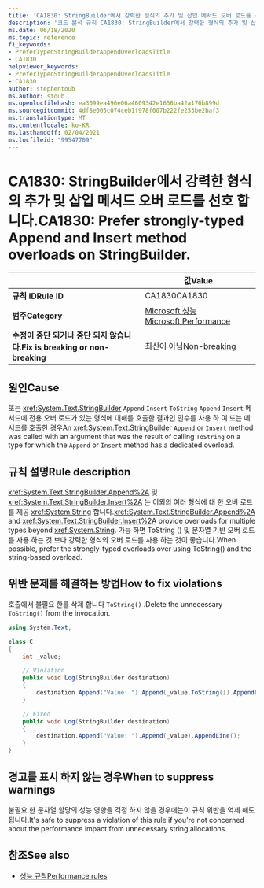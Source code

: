 ```yaml
---
title: 'CA1830: StringBuilder에서 강력한 형식의 추가 및 삽입 메서드 오버 로드를 선호 합니다 (코드 분석).'
description: '코드 분석 규칙 CA1830: StringBuilder에서 강력한 형식의 추가 및 삽입 메서드 오버 로드를 선호 하는 방법에 대해 알아봅니다.'
ms.date: 06/18/2020
ms.topic: reference
f1_keywords:
- PreferTypedStringBuilderAppendOverloadsTitle
- CA1830
helpviewer_keywords:
- PreferTypedStringBuilderAppendOverloadsTitle
- CA1830
author: stephentoub
ms.author: stoub
ms.openlocfilehash: ea3099ea496e06a4609342e1656ba42a176b899d
ms.sourcegitcommit: 4df8e005c074ceb1f978f007b222fe253be2baf3
ms.translationtype: MT
ms.contentlocale: ko-KR
ms.lasthandoff: 02/04/2021
ms.locfileid: "99547709"
---
```

# <a name="ca1830-prefer-strongly-typed-append-and-insert-method-overloads-on-stringbuilder"></a><span data-ttu-id="a1b8c-103">CA1830: StringBuilder에서 강력한 형식의 추가 및 삽입 메서드 오버 로드를 선호 합니다.</span><span class="sxs-lookup"><span data-stu-id="a1b8c-103">CA1830: Prefer strongly-typed Append and Insert method overloads on StringBuilder.</span></span>

| | <span data-ttu-id="a1b8c-104">값</span><span class="sxs-lookup"><span data-stu-id="a1b8c-104">Value</span></span> |
|-|-|
| <span data-ttu-id="a1b8c-105">**규칙 ID**</span><span class="sxs-lookup"><span data-stu-id="a1b8c-105">**Rule ID**</span></span> |<span data-ttu-id="a1b8c-106">CA1830</span><span class="sxs-lookup"><span data-stu-id="a1b8c-106">CA1830</span></span>|
| <span data-ttu-id="a1b8c-107">**범주**</span><span class="sxs-lookup"><span data-stu-id="a1b8c-107">**Category**</span></span> |[<span data-ttu-id="a1b8c-108">Microsoft 성능</span><span class="sxs-lookup"><span data-stu-id="a1b8c-108">Microsoft.Performance</span></span>](performance-warnings.md)|
| <span data-ttu-id="a1b8c-109">**수정이 중단 되거나 중단 되지 않습니다.**</span><span class="sxs-lookup"><span data-stu-id="a1b8c-109">**Fix is breaking or non-breaking**</span></span> |<span data-ttu-id="a1b8c-110">최신이 아님</span><span class="sxs-lookup"><span data-stu-id="a1b8c-110">Non-breaking</span></span>|

## <a name="cause"></a><span data-ttu-id="a1b8c-111">원인</span><span class="sxs-lookup"><span data-stu-id="a1b8c-111">Cause</span></span>

<span data-ttu-id="a1b8c-112">또는 <xref:System.Text.StringBuilder> `Append` `Insert` `ToString` `Append` `Insert` 메서드에 전용 오버 로드가 있는 형식에 대해를 호출한 결과인 인수를 사용 하 여 또는 메서드를 호출한 경우</span><span class="sxs-lookup"><span data-stu-id="a1b8c-112">An <xref:System.Text.StringBuilder> `Append` or `Insert` method was called with an argument that was the result of calling `ToString` on a type for which the `Append` or `Insert` method has a dedicated overload.</span></span>

## <a name="rule-description"></a><span data-ttu-id="a1b8c-113">규칙 설명</span><span class="sxs-lookup"><span data-stu-id="a1b8c-113">Rule description</span></span>

<span data-ttu-id="a1b8c-114"><xref:System.Text.StringBuilder.Append%2A> 및 <xref:System.Text.StringBuilder.Insert%2A> 는 이외의 여러 형식에 대 한 오버 로드를 제공 <xref:System.String> 합니다.</span><span class="sxs-lookup"><span data-stu-id="a1b8c-114"><xref:System.Text.StringBuilder.Append%2A> and <xref:System.Text.StringBuilder.Insert%2A> provide overloads for multiple types beyond <xref:System.String>.</span></span>  <span data-ttu-id="a1b8c-115">가능 하면 ToString () 및 문자열 기반 오버 로드를 사용 하는 것 보다 강력한 형식의 오버 로드를 사용 하는 것이 좋습니다.</span><span class="sxs-lookup"><span data-stu-id="a1b8c-115">When possible, prefer the strongly-typed overloads over using ToString() and the string-based overload.</span></span>

## <a name="how-to-fix-violations"></a><span data-ttu-id="a1b8c-116">위반 문제를 해결하는 방법</span><span class="sxs-lookup"><span data-stu-id="a1b8c-116">How to fix violations</span></span>

<span data-ttu-id="a1b8c-117">호출에서 불필요 한를 삭제 합니다 `ToString()` .</span><span class="sxs-lookup"><span data-stu-id="a1b8c-117">Delete the unnecessary `ToString()` from the invocation.</span></span>

```csharp
using System.Text;

class C
{
    int _value;

    // Violation
    public void Log(StringBuilder destination)
    {
        destination.Append("Value: ").Append(_value.ToString()).AppendLine();
    }

    // Fixed
    public void Log(StringBuilder destination)
    {
        destination.Append("Value: ").Append(_value).AppendLine();
    }
}
```

## <a name="when-to-suppress-warnings"></a><span data-ttu-id="a1b8c-118">경고를 표시 하지 않는 경우</span><span class="sxs-lookup"><span data-stu-id="a1b8c-118">When to suppress warnings</span></span>

<span data-ttu-id="a1b8c-119">불필요 한 문자열 할당의 성능 영향을 걱정 하지 않을 경우에는이 규칙 위반을 억제 해도 됩니다.</span><span class="sxs-lookup"><span data-stu-id="a1b8c-119">It's safe to suppress a violation of this rule if you're not concerned about the performance impact from unnecessary string allocations.</span></span>

## <a name="see-also"></a><span data-ttu-id="a1b8c-120">참조</span><span class="sxs-lookup"><span data-stu-id="a1b8c-120">See also</span></span>

- [<span data-ttu-id="a1b8c-121">성능 규칙</span><span class="sxs-lookup"><span data-stu-id="a1b8c-121">Performance rules</span></span>](performance-warnings.md)

